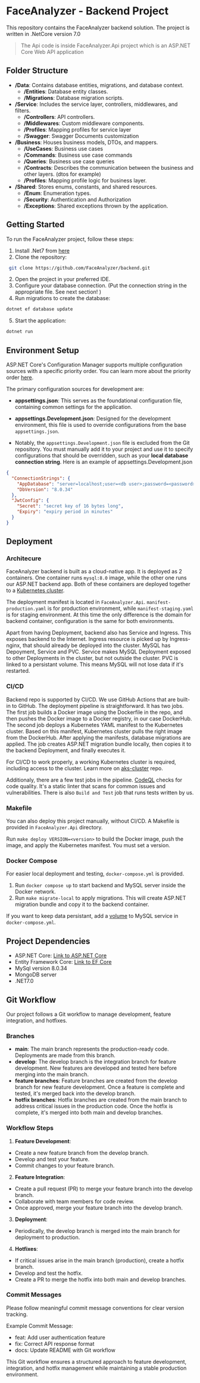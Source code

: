 # FaceAnalyzer - Backend Project

This repository contains the FaceAnalyzer backend solution. The project is written in .NetCore version 7.0
> The Api code is inside FaceAnalyzer.Api project which is an ASP.NET Core Web API application
## Folder Structure
- **/Data**: Contains database entities, migrations, and database context.
    - **/Entities**: Database entity classes.
    - **/Migrations**: Database migration scripts.
- **/Service**: Includes the service layer, controllers, middlewares, and filters.
    - **/Controllers**: API controllers.
    - **/Middlewares**: Custom middleware components.
    - **/Profiles**: Mapping profiles for service layer
    - **/Swagger**: Swagger Documents customization
- **/Business**: Houses business models, DTOs, and mappers.
    - **/UseCases**: Business use cases
    - **/Commands**: Business use case commands
    - **/Queries**: Business use case queries
    - **/Contracts**: Describes the communication between the business and other layers. (dtos for example)
    - **/Profiles**: Mapping profile logic for business layer.
- **/Shared**: Stores enums, constants, and shared resources.
    - **/Enum**: Enumeration types.
    - **/Security**: Authentication and Authorization
    - **/Exceptions**: Shared exceptions thrown by the application. 

## Getting Started

To run the FaceAnalyzer project, follow these steps:

1. Install .Net7 from [here](https://dotnet.microsoft.com/en-us/download/dotnet/7.0)
2. Clone the repository:
 ```bash
  git clone https://github.com/FaceAnalyzer/backend.git
 ```
2. Open the project in your preferred IDE.
3. Configure your database connection. (Put the connection string in the appropriate file. See next section! )
4. Run migrations to create the database: 
```bash 
dotnet ef database update
```
5. Start the application:
```bash
dotnet run
```

## Environment Setup

ASP.NET Core's Configuration Manager supports multiple configuration sources with a specific priority order. You can learn more about the priority order [here](https://learn.microsoft.com/en-us/aspnet/core/fundamentals/configuration).

The primary configuration sources for development are:

- **appsettings.json**: This serves as the foundational configuration file, containing common settings for the application.

- **appsettings.Development.json**: Designed for the development environment, this file is used to override configurations from the base `appsettings.json`.

- Notably, the `appsettings.Development.json` file is excluded from the Git repository. You must manually add it to your project and use it to specify configurations that should be overridden, such as your **local database connection string**.
Here is an example of appsettings.Development.json
```json
{
  "ConnectionStrings": {
    "AppDatabase": "server=localhost;user=<db user>;password=<password>;database=face_analyzer",
    "DbVersion": "8.0.34"
  },
  "JwtConfig": {
    "Secret": "secret key of 16 bytes long",
    "Expiry": "expiry period in minutes"
  }
}
```

## Deployment

### Architecure

FaceAnalyzer backend is built as a cloud-native app. It is deployed as 2 containers. One container runs `mysql:8.0` image, while the other one runs our ASP.NET backend app. Both of these containers are deployed together to a [Kubernetes cluster](https://github.com/FaceAnalyzer/aks-cluster).

The deployment manifest is located in `FaceAnalyzer.Api`. `manifest-production.yaml` is for production environment, while `manifest-staging.yaml` is for staging environment. At this time the only difference is the domain for backend container, configuration is the same for both environments.

Apart from having Deployment, backend also has Service and Ingress. This exposes backend to the Internet. Ingress resource is picked up by Ingress-nginx, that should already be deployed into the cluster. MySQL has Depoyment, Service and PVC. Service makes MySQL Deployment exposed to other Deployments in the cluster, but not outside the cluster. PVC is linked to a persistant volume. This means MySQL will not lose data if it's restarted.

### CI/CD

Backend repo is supported by CI/CD. We use GitHub Actions that are built-in to GitHub.
The deployment pipeline is straightforward. It has two jobs. The first job builds a Docker image using the Dockerfile in the repo, and then pushes the Docker image to a Docker registry, in our case DockerHub.
The second job deploys a  Kubernetes YAML manifest to the Kubernetes cluster. Based on this manifest, Kubernetes cluster pulls the right image from the DockerHub. After applying the manifests, database migrations are applied. The job creates ASP.NET migration bundle locally, then copies it to the backend Deployment, and finally executes it.

For CI/CD to work properly, a working Kubernetes cluster is required, including access to the cluster. Learn more on [aks-cluster](https://github.com/FaceAnalyzer/aks-cluster) repo.

Additionaly, there are a few test jobs in the pipeline.
[CodeQL](https://codeql.github.com/) checks for code quality. It's a static linter that scans for common issues and vulnerabilities.
There is also `Build and Test` job that runs tests written by us.

### Makefile

You can also deploy this project manually, without CI/CD. A Makefile is provided in `FaceAnalyzer.Api` directory.

Run `make deploy VERSION=<version>` to build the Docker image, push the image, and apply the Kubernetes manifest.
You must set a version.

### Docker Compose

For easier local deployment and testing, `docker-compose.yml` is provided.

1. Run `docker compose up` to start backend and MySQL server inside the Docker network.
2. Run `make migrate-local` to apply migrations. This will create ASP.NET migration bundle and copy it to the backend container.

If you want to keep data persistant, add a [volume](https://tecadmin.net/docker-compose-persistent-mysql-data/) to MySQL service in `docker-compose.yml`.

## Project Dependencies

- ASP.NET Core: [Link to ASP.NET Core](https://dotnet.microsoft.com/apps/aspnet)
- Entity Framework Core: [Link to EF Core](https://docs.microsoft.com/en-us/ef/core/)
- MySql version 8.0.34
- MongoDB server
- .NET7.0

## Git Workflow

Our project follows a Git workflow to manage development, feature integration, and hotfixes.

### Branches

- **main**: The main branch represents the production-ready code. Deployments are made from this branch.
- **develop**: The develop branch is the integration branch for feature development. New features are developed and tested here before merging into the main branch.
- **feature branches**: Feature branches are created from the develop branch for new feature development. Once a feature is complete and tested, it's merged back into the develop branch.
- **hotfix branches**: Hotfix branches are created from the main branch to address critical issues in the production code. Once the hotfix is complete, it's merged into both main and develop branches.

### Workflow Steps

1. **Feature Development**:
  - Create a new feature branch from the develop branch.
  - Develop and test your feature.
  - Commit changes to your feature branch.

2. **Feature Integration**:
  - Create a pull request (PR) to merge your feature branch into the develop branch.
  - Collaborate with team members for code review.
  - Once approved, merge your feature branch into the develop branch.

3. **Deployment**:
  - Periodically, the develop branch is merged into the main branch for deployment to production.

4. **Hotfixes**:
  - If critical issues arise in the main branch (production), create a hotfix branch.
  - Develop and test the hotfix.
  - Create a PR to merge the hotfix into both main and develop branches.

### Commit Messages

Please follow meaningful commit message conventions for clear version tracking.

Example Commit Message:
- feat: Add user authentication feature
- fix: Correct API response format
- docs: Update README with Git workflow

This Git workflow ensures a structured approach to feature development, integration, and hotfix management while maintaining a stable production environment.
